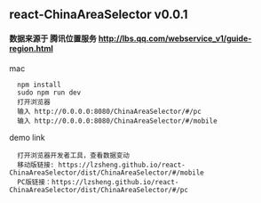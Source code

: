 ## react-ChinaAreaSelector v0.0.1

#### 数据来源于 腾讯位置服务 http://lbs.qq.com/webservice_v1/guide-region.html

mac
```
  npm install
  sudo npm run dev
  打开浏览器
  输入 http://0.0.0.0:8080/ChinaAreaSelector/#/pc
  输入 http://0.0.0.0:8080/ChinaAreaSelector/#/mobile

```

demo link

```
  打开浏览器开发者工具，查看数据变动
  移动版链接: https://lzsheng.github.io/react-ChinaAreaSelector/dist/ChinaAreaSelector/#/mobile
  PC版链接：https://lzsheng.github.io/react-ChinaAreaSelector/dist/ChinaAreaSelector/#/pc

```
